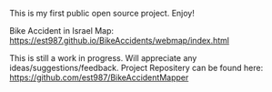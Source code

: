 This is my first public open source project. Enjoy!

Bike Accident in Israel Map:
https://est987.github.io/BikeAccidents/webmap/index.html

This is still a work in progress. Will appreciate any ideas/suggestions/feedback.
Project Repositery can be found here: https://github.com/est987/BikeAccidentMapper
